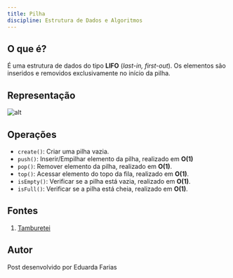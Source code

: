 ```yaml
---
title: Pilha
discipline: Estrutura de Dados e Algoritmos
---
```


## O que é?

É uma estrutura de dados do tipo **LIFO** (*last-in, first-out*). Os elementos são inseridos e removidos exclusivamente no início da pilha. 

## Representação

![alt](https://assets.estudaquepassa.com.br/questao/297347/297347-1.jpg)

## Operações

- `create()`: Criar uma pilha vazia.
- `push()`: Inserir/Empilhar elemento da pilha, realizado em **O(1)**
- `pop()`:  Remover elemento da pilha, realizado em **O(1)**.
- `top()`: Acessar elemento do topo da fila, realizado em **O(1)**.
- `isEmpty()`: Verificar se a pilha está vazia, realizado em **O(1)**.
- `isFull()`: Verificar se a pilha está cheia, realizado em **O(1)**.

## Fontes 

1. <a href= "https://github.com/OpenDevUFCG/Tamburetei" target="_blank"> Tamburetei </a>

## Autor 

Post desenvolvido por Eduarda Farias 
